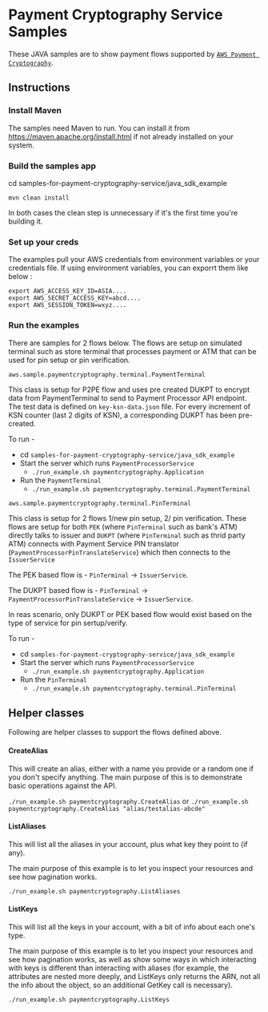 # Payment Cryptography Service Samples

These JAVA samples are to show payment flows supported by [`AWS Payment Cryptography`](https://aws.amazon.com/payment-cryptography/).

## Instructions

### Install Maven

The samples need Maven to run. You can install it from https://maven.apache.org/install.html if not already installed on your system.

### Build the samples app 

cd samples-for-payment-cryptography-service/java_sdk_example

```
mvn clean install
```

In both cases the clean step is unnecessary if it's the first time you're building it.

### Set up your creds

The examples pull your AWS credentials from environment variables or your credentials file. If using environment variables, you can exporrt them like below :

```
export AWS_ACCESS_KEY_ID=ASIA....
export AWS_SECRET_ACCESS_KEY=abcd....
export AWS_SESSION_TOKEN=wxyz....
```

### Run the examples

There are samples for 2 flows below. The flows are setup on simulated terminal such as store terminal that processes payment or ATM that can be used for pin setup or pin verification.

```
aws.sample.paymentcryptography.terminal.PaymentTerminal
```

This class is setup for P2PE flow and uses pre created DUKPT to encrypt data from PaymentTerminal to send to Payment Processor API endpoint.
The test data is defined on `key-ksn-data.json` file. For every increment of KSN counter (last 2 digits of KSN), a corresponding DUKPT has been pre-created.

To run - 

- cd `samples-for-payment-cryptography-service/java_sdk_example`
- Start the server which runs `PaymentProcessorService`
  - `./run_example.sh paymentcryptography.Application`
- Run the `PaymentTerminal`
    - `./run_example.sh paymentcryptography.terminal.PaymentTerminal`

```
aws.sample.paymentcryptography.terminal.PinTerminal
```

This class is setup for 2 flows 1/new pin setup, 2/ pin verification. 
These flows are setup for both `PEK` (where `PinTerminal` such as bank's ATM) directly talks to issuer and `DUKPT` (where `PinTerminal` such as thrid party ATM) connects with Payment Service PIN translator (`PaymentProcessorPinTranslateService`) which then connects to the `IssuerService`

The PEK based flow is - `PinTerminal` -> `IssuerService`.

The DUKPT based flow is - `PinTerminal` ->  `PaymentProcessorPinTranslateService` -> `IssuerService`.

In reas scenario, only DUKPT or PEK based flow would exist based on the type of service for pin sertup/verify.

To run - 
- cd `samples-for-payment-cryptography-service/java_sdk_example`
- Start the server which runs `PaymentProcessorService`
  - `./run_example.sh paymentcryptography.Application`
- Run the `PinTerminal`
    - `./run_example.sh paymentcryptography.terminal.PinTerminal`

## Helper classes
Following are helper classes to support the flows defined above. 

#### CreateAlias

This will create an alias, either with a name you provide or a random one if you don't specify anything. The main purpose of this is to demonstrate basic operations against the API.

`./run_example.sh paymentcryptography.CreateAlias` or `./run_example.sh paymentcryptography.CreateAlias "alias/testalias-abcde"`

#### ListAliases

This will list all the aliases in your account, plus what key they point to (if any).

The main purpose of this example is to let you inspect your resources and see how pagination works.

`./run_example.sh paymentcryptography.ListAliases`

#### ListKeys

This will list all the keys in your account, with a bit of info about each one's type. 

The main purpose of this example is to let you inspect your resources and see how pagination works, as well as show some ways in which interacting with keys is different than interacting with aliases (for example, the attributes are nested more deeply, and ListKeys only returns the ARN, not all the info about the object, so an additional GetKey call is necessary).

`./run_example.sh paymentcryptography.ListKeys`
